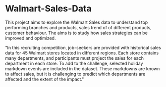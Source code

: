 # Walmart-Sales-Data
This project aims to explore the Walmart Sales data to understand top performing branches and products, sales trend of of different products, customer behaviour. The aims is to study how sales strategies can be improved and optimized. 



"In this recruiting competition, job-seekers are provided with historical sales data for 45 Walmart stores located in different regions. Each store contains many departments, and participants must project the sales for each department in each store. To add to the challenge, selected holiday markdown events are included in the dataset. These markdowns are known to affect sales, but it is challenging to predict which departments are affected and the extent of the impact."
